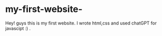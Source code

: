 # my-first-website-
Hey! guys this is my first website.
I wrote html,css and used chatGPT for javascipt :) .
